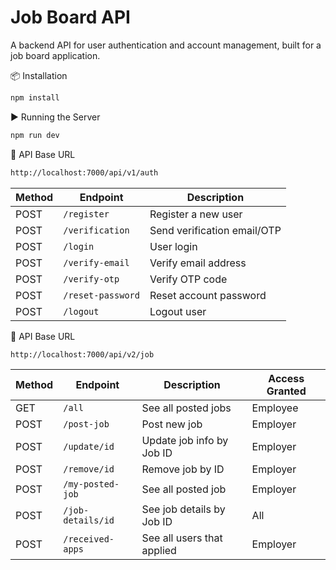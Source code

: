 # Job Board API
A backend API for user authentication and account management, built for a job board application.

📦 Installation
```bash
npm install
```

▶️ Running the Server
```bash
npm run dev
```

📡 API Base URL
``` bash
http://localhost:7000/api/v1/auth
```

| Method | Endpoint          | Description                 |
| ------ | ----------------- | --------------------------- |
| POST   | `/register`       | Register a new user         |
| POST   | `/verification`   | Send verification email/OTP |
| POST   | `/login`          | User login                  |
| POST   | `/verify-email`   | Verify email address        |
| POST   | `/verify-otp`     | Verify OTP code             |
| POST   | `/reset-password` | Reset account password      |
| POST   | `/logout`         | Logout user                 |

📡 API Base URL
``` bash
http://localhost:7000/api/v2/job
```

| Method | Endpoint          | Description                 | Access Granted |
| ------ | ----------------- | --------------------------- | -------------- |
| GET    | `/all`            | See all posted jobs         | Employee       |
| POST   | `/post-job`       | Post new job                | Employer       |
| POST   | `/update/id`      | Update job info by Job ID   | Employer       |
| POST   | `/remove/id`      | Remove job by ID            | Employer       |
| POST   | `/my-posted-job`  | See all posted job          | Employer       |
| POST   | `/job-details/id` | See job details by Job ID   | All            |
| POST   | `/received-apps`  | See all users that applied  | Employer       |